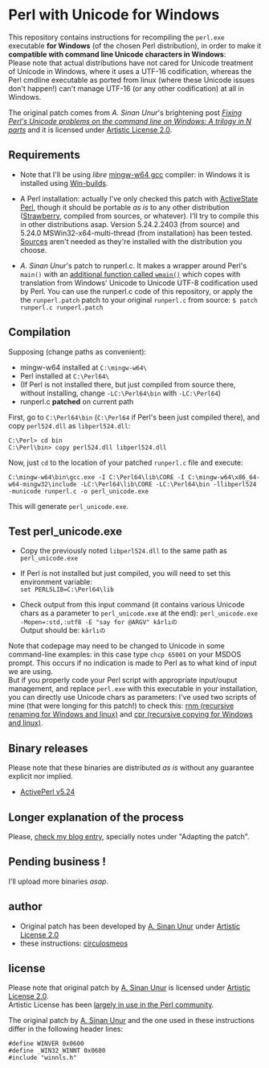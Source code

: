 # Perl with Unicode for Windows

This repository contains instructions for recompiling the `perl.exe` executable **for Windows** (of the chosen Perl distribution), in order to make it **compatible with command line Unicode characters in Windows**:   
Please note that actual distributions have not cared for Unicode treatment of Unicode in Windows, where it uses a UTF-16 codification, whereas the Perl cmdline executable as ported from linux (where these Unicode issues don't happen!) can't manage UTF-16 (or any other codification) at all in Windows.

The original patch comes from *A. Sinan Unur*'s brightening post *[Fixing Perl's Unicode problems on the command line on Windows: A trilogy in N parts](https://www.nu42.com/2017/02/perl-unicode-windows-trilogy-one.html)* and it is licensed under [Artistic License 2.0](https://opensource.org/licenses/Artistic-2.0).

## Requirements

* Note that I'll be using *libre* [mingw-w64 gcc](https://mingw-w64.org/doku.php) compiler: in Windows it is installed using [Win-builds](http://win-builds.org/doku.php/download_and_installation_from_windows).

* A Perl installation: actually I've only checked this patch with [ActiveState Perl](https://www.activestate.com/activeperl), though it should be portable *as is* to any other distribution ([Strawberry](http://strawberryperl.com/), compiled from sources, or whatever). I'll try to compile this in other distributions asap. Version 5.24.2.2403 (from source) and 5.24.0 MSWin32-x64-multi-thread (from installation) has been tested. [Sources](http://downloads.activestate.com/ActivePerl/releases/) aren't needed as they're installed with the distribution you choose.

* *A. Sinan Unur*'s patch to runperl.c. It makes a wrapper around Perl's `main()` with an [additional function called `wmain()`](https://msdn.microsoft.com/en-us/library/bky3b5dh.aspx) which copes with translation from Windows' Unicode to Unicode UTF-8 codification used by Perl. You can use the runperl.c code of this repository, or apply the the `runperl.patch` patch to your original `runperl.c` from source: 
	`$ patch runperl.c runperl.patch`

## Compilation

Supposing (change paths as convenient):

* mingw-w64 installed at `C:\mingw-w64\` 
* Perl installed at `C:\Perl64\`
* (If Perl is not installed there, but just compiled from source there, without installing, change `-LC:\Perl64\bin` with `-LC:\Perl64`)
* runperl.c **patched** on current path

First, go to `C:\Perl64\bin` (`C:\Perl64` if Perl's been just compiled there), and copy `perl524.dll` as `libperl524.dll`:
	
	C:\Perl> cd bin
	C:\Perl\bin> copy perl524.dll libperl524.dll

Now, just `cd` to the location of your patched `runperl.c` file and execute:
	
	C:\mingw-w64\bin\gcc.exe -I C:\Perl64\lib\CORE -I C:\mingw-w64\x86_64-w64-mingw32\include -LC:\Perl64\lib\CORE -LC:\Perl64\bin -llibperl524 -municode runperl.c -o perl_unicode.exe

This will generate `perl_unicode.exe`.


## Test perl_unicode.exe

* Copy the previously noted `libperl524.dll` to the same path as `perl_unicode.exe`

* If Perl is not installed but just compiled, you will need to set this environment variable:   
	`set PERL5LIB=C:\Perl64\lib`
	
* Check output from this input command (it contains various Unicode chars as a parameter to `perl_unicode.exe` at the end):
	`perl_unicode.exe -Mopen=:std,:utf8 -E "say for @ARGV" kârlıの`   
Output should be:
    `kârlıの`

Note that codepage may need to be changed to Unicode in some command-line examples: in this case type `chcp 65001` on your MSDOS prompt.
This occurs if no indication is made to Perl as to what kind of input we are using.   
But if you properly code your Perl script with appropriate input/ouput management, and replace `perl.exe` with this executable in your installation, you can directly use Unicode chars as parameters: I've used two scripts of mine (that were longing for this patch!) to check this: [rnm (recursive renaming for Windows and linux)](https://github.com/circulosmeos/rnm) and [cpr (recursive copying for Windows and linux)](https://github.com/circulosmeos/cpr).

## Binary releases

Please note that these binaries are distributed *as is* without any guarantee explicit nor implied.

* [ActivePerl v5.24](https://github.com/circulosmeos/Perl-with-Unicode-for-Windows/releases/tag/ActivePerl-v5.24)

## Longer explanation of the process

Please, [check my blog entry](https://circulosmeos.wordpress.com/2018/11/12/perl-cmdline-with-unicode-in-windows/), specially notes under "Adapting the patch".

## Pending business !

I'll upload more binaries *asap*.

## author

* Original patch has been developed by [A. Sinan Unur](https://www.nu42.com/2017/02/perl-unicode-windows-trilogy-one.html) under [Artistic License 2.0](https://opensource.org/licenses/Artistic-2.0)
* these instructions: [circulosmeos](https://github.com/circulosmeos)

## license

Please note that original patch by [A. Sinan Unur](https://www.nu42.com/2017/02/perl-unicode-windows-trilogy-one.html) is licensed under [Artistic License 2.0](https://opensource.org/licenses/Artistic-2.0).   
Artistic License has been [largely in use in the Perl community](https://en.wikipedia.org/wiki/Artistic_License#Artistic_License_2.0).   

The original patch by [A. Sinan Unur](https://www.nu42.com/2017/02/perl-unicode-windows-trilogy-one.html) and the one used in these instructions differ in the following header lines:
	
	#define WINVER 0x0600
	#define _WIN32_WINNT 0x0600
	#include "winnls.h"
